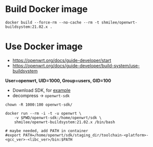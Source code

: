 Build Docker image
==================

```
docker build --force-rm --no-cache --rm -t shmilee/openwrt-buildsystem:21.02.x .
```

Use Docker image
================

* https://openwrt.org/docs/guide-developer/start
* https://openwrt.org/docs/guide-developer/build-system/use-buildsystem

__User=openwrt, UID=1000, Group=users, GID=100__

* Download SDK, for [example](https://openwrt.proxy.ustclug.org/releases/21.02.0/targets/ath79/nand/openwrt-sdk-21.02.0-ath79-nand_gcc-8.4.0_musl.Linux-x86_64.tar.xz)
* decompress -> `openwrt-sdk`

```
chown -R 1000:100 openwrt-sdk/

docker run --rm -i -t -u openwrt \
    -v $PWD/openwrt-sdk:/home/openwrt/sdk \
    shmilee/openwrt-buildsystem:21.02.x /bin/bash

# maybe needed, add PATH in container
#export PATH=/home/openwrt/sdk/staging_dir/toolchain-<platform>-<gcc_ver>-<libc_ver>/bin:$PATH
```
